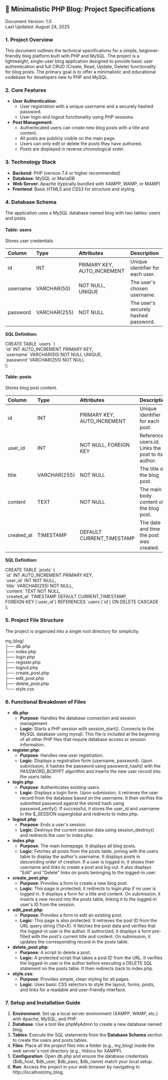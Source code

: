 ## **📝 Minimalistic PHP Blog: Project Specifications**

Document Version: 1.0  
Last Updated: August 24, 2025

### **1\. Project Overview**

This document outlines the technical specifications for a simple, beginner-friendly blog platform built with PHP and MySQL. The project is a lightweight, single-user blog application designed to provide basic user authentication and full CRUD (Create, Read, Update, Delete) functionality for blog posts. The primary goal is to offer a minimalistic and educational codebase for developers new to PHP and MySQL.

### **2\. Core Features**

* **User Authentication**:  
  * User registration with a unique username and a securely hashed password.  
  * User login and logout functionality using PHP sessions.  
* **Post Management**:  
  * Authenticated users can create new blog posts with a title and content.  
  * All posts are publicly visible on the main page.  
  * Users can only edit or delete the posts they have authored.  
  * Posts are displayed in reverse chronological order.

### **3\. Technology Stack**

* **Backend**: PHP (version 7.4 or higher recommended)  
* **Database**: MySQL or MariaDB  
* **Web Server**: Apache (typically bundled with XAMPP, WAMP, or MAMP)  
* **Frontend**: Basic HTML5 and CSS3 for structure and styling.

### **4\. Database Schema**

The application uses a MySQL database named blog with two tables: users and posts.

#### **Table: users**

Stores user credentials.

| Column | Type | Attributes | Description |
| :---- | :---- | :---- | :---- |
| id | INT | PRIMARY KEY, AUTO\_INCREMENT | Unique identifier for each user. |
| username | VARCHAR(50) | NOT NULL, UNIQUE | The user's chosen username. |
| password | VARCHAR(255) | NOT NULL | The user's securely hashed password. |

**SQL Definition:**

CREATE TABLE \`users\` (  
  \`id\` INT AUTO\_INCREMENT PRIMARY KEY,  
  \`username\` VARCHAR(50) NOT NULL UNIQUE,  
  \`password\` VARCHAR(255) NOT NULL  
);

#### **Table: posts**

Stores blog post content.

| Column | Type | Attributes | Description |
| :---- | :---- | :---- | :---- |
| id | INT | PRIMARY KEY, AUTO\_INCREMENT | Unique identifier for each post. |
| user\_id | INT | NOT NULL, FOREIGN KEY | References users.id. Links the post to its author. |
| title | VARCHAR(255) | NOT NULL | The title of the blog post. |
| content | TEXT | NOT NULL | The main body content of the blog post. |
| created\_at | TIMESTAMP | DEFAULT CURRENT\_TIMESTAMP | The date and time the post was created. |

**SQL Definition:**

CREATE TABLE \`posts\` (  
  \`id\` INT AUTO\_INCREMENT PRIMARY KEY,  
  \`user\_id\` INT NOT NULL,  
  \`title\` VARCHAR(255) NOT NULL,  
  \`content\` TEXT NOT NULL,  
  \`created\_at\` TIMESTAMP DEFAULT CURRENT\_TIMESTAMP,  
  FOREIGN KEY (\`user\_id\`) REFERENCES \`users\`(\`id\`) ON DELETE CASCADE  
);

### **5\. Project File Structure**

The project is organized into a single root directory for simplicity.

my\_blog/  
├── db.php  
├── index.php  
├── login.php  
├── register.php  
├── logout.php  
├── create\_post.php  
├── edit\_post.php  
├── delete\_post.php  
└── style.css

### **6\. Functional Breakdown of Files**

* **db.php**:  
  * **Purpose**: Handles the database connection and session management.  
  * **Logic**: Starts a PHP session with session\_start(). Connects to the MySQL database using mysqli. This file is included at the beginning of all other PHP files that require database access or session information.  
* **register.php**:  
  * **Purpose**: Handles new user registration.  
  * **Logic**: Displays a registration form (username, password). Upon submission, it hashes the password using password\_hash() with the PASSWORD\_BCRYPT algorithm and inserts the new user record into the users table.  
* **login.php**:  
  * **Purpose**: Authenticates existing users.  
  * **Logic**: Displays a login form. Upon submission, it retrieves the user record from the database based on the username. It then verifies the submitted password against the stored hash using password\_verify(). If successful, it stores the user\_id and username in the $\_SESSION superglobal and redirects to index.php.  
* **logout.php**:  
  * **Purpose**: Ends a user's session.  
  * **Logic**: Destroys the current session data using session\_destroy() and redirects the user to index.php.  
* **index.php**:  
  * **Purpose**: The main homepage. It displays all blog posts.  
  * **Logic**: Fetches all posts from the posts table, joining with the users table to display the author's username. It displays posts in descending order of creation. If a user is logged in, it shows their username and links to create a post and log out. It also displays "Edit" and "Delete" links on posts belonging to the logged-in user.  
* **create\_post.php**:  
  * **Purpose**: Provides a form to create a new blog post.  
  * **Logic**: This page is protected; it redirects to login.php if no user is logged in. It displays a form for a title and content. On submission, it inserts a new record into the posts table, linking it to the logged-in user's ID from the session.  
* **edit\_post.php**:  
  * **Purpose**: Provides a form to edit an existing post.  
  * **Logic**: This page is also protected. It retrieves the post ID from the URL query string (?id=X). It fetches the post data and verifies that the logged-in user is the author. If authorized, it displays a form pre-filled with the post's current title and content. On submission, it updates the corresponding record in the posts table.  
* **delete\_post.php**:  
  * **Purpose**: A script to delete a post.  
  * **Logic**: A protected script that takes a post ID from the URL. It verifies the logged-in user is the author before executing a DELETE SQL statement on the posts table. It then redirects back to index.php.  
* **style.css**:  
  * **Purpose**: Provides simple, clean styling for all pages.  
  * **Logic**: Uses basic CSS selectors to style the layout, forms, posts, and links for a readable and user-friendly interface.

### **7\. Setup and Installation Guide**

1. **Environment**: Set up a local server environment (XAMPP, WAMP, etc.) with Apache, MySQL, and PHP.  
2. **Database**: Use a tool like phpMyAdmin to create a new database named blog.  
3. **Tables**: Execute the SQL statements from the **Database Schema** section to create the users and posts tables.  
4. **Files**: Place all the project files into a folder (e.g., my\_blog) inside the web server's root directory (e.g., htdocs for XAMPP).  
5. **Configuration**: Open db.php and ensure the database credentials ($db\_host, $db\_user, $db\_pass, $db\_name) match your local setup.  
6. **Run**: Access the project in your web browser by navigating to http://localhost/my\_blog.
